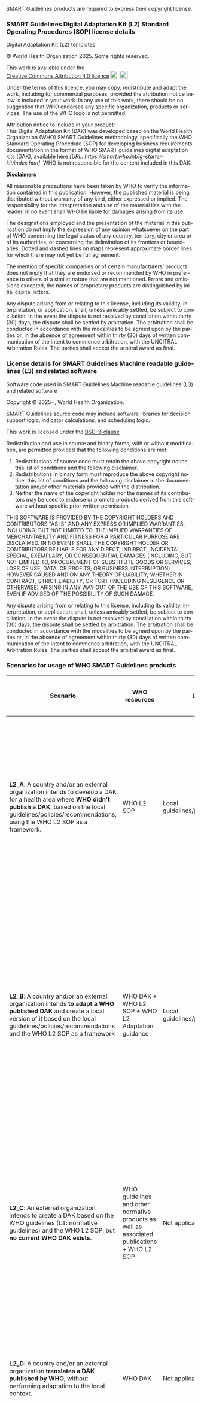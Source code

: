 <div xmlns="http://www.w3.org/1999/xhtml"
     xmlns:xsi="http://www.w3.org/2001/XMLSchema-instance"
     xsi:schemaLocation="http://hl7.org/fhir ../../src-generated/schemas/fhir-single.xsd"
     xmlns:xi="http://www.w3.org/2001/XInclude"
     lang="en">

<p>SMART Guidelines products are required to express their copyright license.</p>


<h3>SMART Guidelines Digital Adaptation Kit (L2) Standard Operating Procedures (SOP) license details</h3>

<div class="info-box must">
  <span class="info-title">Digital Adaptation Kit (L2) templates</span>

<p> &copy; World Health Organization 2025. Some rights reserved.</p>

<p xmlns:cc="http://creativecommons.org/ns#" >This work is available under the <a href="https://creativecommons.org/licenses/by/4.0/?ref=chooser-v1" target="_blank" rel="license noopener noreferrer" style="display:inline-block;">Creative Commons Attribution 4.0 licence<img style="height:22px!important;margin-left:3px;vertical-align:text-bottom;" src="https://mirrors.creativecommons.org/presskit/icons/cc.svg?ref=chooser-v1" alt=""><img style="height:22px!important;margin-left:3px;vertical-align:text-bottom;" src="https://mirrors.creativecommons.org/presskit/icons/by.svg?ref=chooser-v1" alt=""></a></p>
<p>
Under the terms of this licence, you may copy, redistribute and adapt the work, including for commercial purposes, provided the attribution notice below is included in your work. In any use of this work, there should be no suggestion that WHO endorses any specific organization, products or services. The use of the WHO logo is not permitted.
</p>
<p>
Attribution notice to include in your product: <br>
This Digital Adaptation Kit (DAK) was developed based on the World Health Organization (WHO) SMART Guidelines methodology, specifically the WHO Standard Operating Procedure (SOP) for developing business requirements documentation in the format of WHO SMART guidelines digital adaptation kits (DAK), available here <i>[URL: https://smart.who.int/ig-starter-kit/index.htm]</i>. WHO is not responsible for the content included in this DAK.
</p>

<b>Disclaimers</b>

<p>
All reasonable precautions have been taken by WHO to verify the information contained in this publication. However, the published material is being distributed without warranty of any kind, either expressed or implied. The responsibility for the interpretation and use of the material lies with the reader. In no event shall WHO be liable for damages arising from its use.
</p>
<p>
The designations employed and the presentation of the material in this publication do not imply the expression of any opinion whatsoever on the part of WHO concerning the legal status of any country, territory, city or area or of its authorities, or concerning the delimitation of its frontiers or boundaries. Dotted and dashed lines on maps represent approximate border lines for which there may not yet be full agreement.
</p>
<p>
The mention of specific companies or of certain manufacturers&apos; products does not imply that they are endorsed or recommended by WHO in preference to others of a similar nature that are not mentioned. Errors and omissions excepted, the names of proprietary products are distinguished by initial capital letters.
</p>
<p>
Any dispute arising from or relating to this license, including its validity, interpretation, or application, shall, unless amicably settled, be subject to conciliation. In the event the dispute is not resolved by conciliation within thirty (30) days, the dispute shall be settled by arbitration. The arbitration shall be conducted in accordance with the modalities to be agreed upon by the parties or, in the absence of agreement within thirty (30) days of written communication of the intent to commence arbitration, with the UNCITRAL Arbitration Rules. The parties shall accept the arbitral award as final.

</p>
</div>

<h3>License details for SMART Guidelines Machine readable guidelines (L3) and related software</h3>


<div class="info-box must">
  <span class="info-title"> Software code used in SMART Guidelines Machine readable guidelines (L3) and related software</span>

<p>Copyright &copy; 2025+, World Health Organization.</p>

<p>SMART Guidelines source code may include software libraries for decision support logic, indicator calculations, and scheduling logic.</p>


<p>This work is licensed under the <a href ="https://opensource.org/license/bsd-3-clause">BSD-3-clause</a></p>

<p>Redistribution and use in source and binary forms, with or without modification, are permitted provided that the following conditions are met:</p>
<ol>
<li>Redistributions of source code must retain the above copyright notice, this list of conditions and the following disclaimer.</li>

<li>Redistributions in binary form must reproduce the above copyright notice, this list of conditions and the following disclaimer in the documentation and/or other materials provided with the distribution.</li>

<li>Neither the name of the copyright holder nor the names of its contributors may be used to endorse or promote products derived from this software without specific prior written permission.</li>
</ol>
<p>THIS SOFTWARE IS PROVIDED BY THE COPYRIGHT HOLDERS AND CONTRIBUTORS "AS IS" AND ANY EXPRESS OR IMPLIED WARRANTIES, INCLUDING, BUT NOT LIMITED TO, THE IMPLIED WARRANTIES OF MERCHANTABILITY AND FITNESS FOR A PARTICULAR PURPOSE ARE DISCLAIMED. IN NO EVENT SHALL THE COPYRIGHT HOLDER OR CONTRIBUTORS BE LIABLE FOR ANY DIRECT, INDIRECT, INCIDENTAL, SPECIAL, EXEMPLARY, OR CONSEQUENTIAL DAMAGES (INCLUDING, BUT NOT LIMITED TO, PROCUREMENT OF SUBSTITUTE GOODS OR SERVICES; LOSS OF USE, DATA, OR PROFITS; OR BUSINESS INTERRUPTION) HOWEVER CAUSED AND ON ANY THEORY OF LIABILITY, WHETHER IN CONTRACT, STRICT LIABILITY, OR TORT (INCLUDING NEGLIGENCE OR OTHERWISE) ARISING IN ANY WAY OUT OF THE USE OF THIS SOFTWARE, EVEN IF ADVISED OF THE POSSIBILITY OF SUCH DAMAGE.
</p>

<p>Any dispute arising from or relating to this license, including its validity, interpretation, or application, shall, unless amicably settled, be subject to conciliation. In the event the dispute is not resolved by conciliation within thirty (30) days, the dispute shall be settled by arbitration. The arbitration shall be conducted in accordance with the modalities to be agreed upon by the parties or, in the absence of agreement within thirty (30) days of written communication of the intent to commence arbitration, with the UNCITRAL Arbitration Rules. The parties shall accept the arbitral award as final.</p>
</div>

</div>

### Scenarios for usage of WHO SMART Guidelines products

| Scenario | WHO resources | Local resources | Output | Suggested additional disclaimer(s) to be added by the external entities using the WHO product(s) | Guidance to external entities on how to proceed | License to use |
| --- | --- | --- | --- | --- | --- | --- |
| **L2_A**: A country and/or an external organization intends to develop a DAK for a health area where **WHO didn't publish a DAK**, based on the local guidelines/policies/recommendations, using the WHO L2 SOP as a framework. | WHO L2 SOP | Local guidelines/policies/recommendations | Published L2 DAK for country context (e.g. diabetes DAK for Kenya) | Attribution notice to include in your product: "This Digital Adaptation Kit (DAK) was developed based on the World Health Organization (WHO) SMART Guidelines methodology, specifically the WHO Standard Operating Procedure (SOP) for developing business requirements documentation in the format of WHO SMART guidelines digital adaptation kits (DAK), available here _[URL: https://smart.who.int/ig-starter-kit/index.htm]_. WHO is not responsible for the content included in this DAK." |1.	Use the WHO L2 SOP to develop the DAK in accordance with local policies, guidelines and recommendations. <br> 2.	Add the attribution notice mentioned in the previous column to the standard Creative Commons attribution notice and publish the DAK under CC BY 4.0 license.| CC BY 4.0 |
| **L2_B**: A country and/or an external organization intends **to adapt a WHO published DAK** and create a local version of it based on the local guidelines/policies/recommendations and the WHO L2 SOP as a framework | WHO DAK + WHO L2 SOP + WHO L2 Adaptation guidance | Local guidelines/policies/recommendations | Published L2 DAK for country context (e.g. ANC DAK for Kenya) | Add to standard WHO DAK copyright notice/disclaimer: "This DAK is an adaptation of the WHO _[health domain abbreviation]_ DAK. The original English edition can be accessed here _[Handle URI to WHO DAK]_. This DAK was developed based on the World Health Organization (WHO) SMART Guidelines methodology, specifically the WHO Standard Operating Procedure (SOP) for developing business requirements documentation in the format of WHO SMART guidelines digital adaptation kits (DAK). This adaptation was not created by the World Health Organization (WHO). WHO is not responsible for the content or accuracy of this adaptation." |1.	Use as baseline the DAK published by WHO, the WHO L2 SOP and the existing WHO L2 adaptation guidance to develop the DAK in accordance with local policies, guidelines and recommendations. <br> 2.	Add the attribution notice mentioned in the previous column to the standard Creative Commons attribution notice and publish the DAK under CC BY-NC-SA 3.0 IGO license. <br/>| The WHO DAK is published under the CC BY-NC-SA 3.0 IGO licence. <br> The L2 SOP is under the CC BY 4.0 licence.|
| **L2_C**: An external organization intends to create a DAK based on the WHO guidelines (L1: normative guidelines) and the WHO L2 SOP, but **no current WHO DAK exists**. | WHO guidelines and other normative products as well as associated publications + WHO L2 SOP | Not applicable | Published WHO L2 DAK, based on WHO recommendations, for global context (e.g. WHO diabetes L2 DAK) | Attribution notice to include in your product: "This Digital Adaptation Kit (DAK) was developed based on the World Health Organization (WHO) SMART Guidelines methodology, specifically the WHO Standard Operating Procedure (SOP) for developing business requirements documentation in the format of WHO SMART guidelines digital adaptation kits (DAK), available here _[URL: https://smart.who.int/ig-starter-kit/index.htm]_. WHO is not responsible for the content included in this DAK." |1.	Contact WHO to establish the modality of collaboration. The development of a DAK using solely the WHO guidelines and other normative products as well as associated publications (including WHO normative guidance, WHO normative products, WHO guidance and their normative statements) should be performed in partnership with WHO. | The WHO DAK is published under the CC BY-NC-SA 3.0 IGO licence. <br> The L2 SOP is under the CC BY 4.0 licence. |
| **L2_D**: A country and/or an external organization **translates a DAK published by WHO**, without performing adaptation to the local context. | WHO DAK | Not applicable | Translated WHO L2 DAK (e.g. Immunization DAK translated to Portuguese) | Disclaimer to add: "This translation was not created by the World Health Organization (WHO). WHO is not responsible for the content or accuracy of this translation. The original English edition shall be the binding and authentic edition." |1.	Translate the DAK published by WHO. <br> 2.	Add the disclaimer mentioned in the previous column to the standard Creative Commons attribution notice. <br> 3.	Publish the translated DAK under CC BY NC-SA 3.0 IGO license or similar terms.| The WHO DAK is published under the CC BY-NC-SA 3.0 IGO licence.  |
| **L3_A**: A country and/or an external organization intends to create **a local L3 (FHIR IG) based on a local DAK and the WHO L3 SOP**. There is no L2 and no L3 developed and published by WHO for the health area. | WHO L3 SOP | Local DAK | Published L3 for country context (e.g. diabetes L3 for Kenya based on diabetes L2 DAK for Kenya) | Attribution notice to include in your product: "This implementation guide (IG) was developed based on the World Health Organization (WHO) SMART Guidelines methodology, specifically the WHO Standard Operating Procedure (SOP) for developing L3 FHIR Implementation Guide, available here _[URL: https://smart.who.int/ig-starter-kit/index.htm]_. WHO is not responsible for the content included in this IG." | 1.	Use the WHO L3 SOP to develop the IG in accordance with local policies, guidelines and recommendations. <br> 2.	Add the attribution notice mentioned in the previous column to the standard Creative Commons attribution notice and publish the IG under 3-clause Berkeley BSD license.| The Implementation guide is licensed under the 3-clause BSD open source licence |
| **L3_B**: A country and/or an external organization **intends to create a L3 (FHIR IG) based on a WHO DAK and the WHO L3 SOP**, but for localized implementation. There is no L3 developed and published by WHO for the health area, but there is a WHO DAK. | WHO DAK + WHO L3 SOP | Local guidelines/policies/recommendations | Published L3 for country context (e.g. TB L3 for Kenya based on WHO TB DAK) | Attribution notice to include in your product: "This implementation guide (IG) was developed based on the World Health Organization (WHO) SMART Guidelines methodology, specifically the WHO Standard Operating Procedure (SOP) for developing L3 FHIR Implementation Guide, available here _[URL: https://smart.who.int/ig-starter-kit/index.htm]_. WHO is not responsible for the content included in this IG." |1.	Use as baseline the DAK published by WHO and the WHO L3 SOP to develop the IG in accordance with local policies, guidelines and recommendations. <br> 2.	Add the attribution notice mentioned in the previous column to the standard Creative Commons attribution notice and publish the IG under the 3-clause Berkeley BSD license. | The Implementation guide is licensed under the 3-clause BSD open source licence |
| **L3_C**: An external organization **intends to adapt a WHO IG and create a local version** of it based on the local guidelines/policies/recommendations and the WHO L3 SOP as a framework. | WHO IG + WHO L3 SOP | Local guidelines/policies/recommendations | Published L3 for country context (e.g. HIV L3 for Kenya based on WHO HIV L3 IG) | Attribution notice to include in your product: "This implementation guide (IG) was developed based on the World Health Organization (WHO) SMART Guidelines methodology, specifically the WHO Standard Operating Procedure (SOP) for developing L3 FHIR Implementation Guide, available here _[URL: https://smart.who.int/ig-starter-kit/index.htm]_. WHO is not responsible for the content included in this IG. This IG is an adaptation of the WHO _[health domain abbreviation]_ IG and the original WHO IG can be accessed here _[Handle URI to WHO IG]_. WHO is not responsible for the content or accuracy of this adaptation." |1.	Use as baseline the IG published by WHO and the WHO L3 SOP to adapt the WHO IG to the local policies, guidelines and recommendations. <br> 2.	Add the attribution notice mentioned in the previous column to the standard Creative Commons attribution notice and publish the adapted IG under the 3-clause Berkeley BSD license. | The Implementation guide is licensed under the 3-clause BSD open source licence |
| **L3_D**: An external organization **uses the WHO L3 SOP to create an IG based on a published WHO DAK** (TB L3 based on WHO TB DAK) | WHO DAK + WHO L3 SOP | Not applicable | Published WHO L3 IG for global context | Attribution notice to include in your product: This implementation guide (IG) was developed based on the World Health Organization (WHO) SMART Guidelines methodology, specifically the WHO Standard Operating Procedure (SOP) for developing L3 FHIR Implementation Guide, available here  [URL: https://smart.who.int/ig-starter-kit/index.htm] and the WHO Digital Adaptation Kit (DAK) available under the CC BY NC-SA 3.0 IGO license. WHO is not responsible for the content included in this IG, nor the accuracy of this adaptation. |1.	Contact WHO to establish the modality of collaboration. The development of an IG using solely a WHO DAK, which is based on WHO guidelines and other normative products as well as associated publications (including WHO normative guidance, WHO normative products, WHO guidance and their normative statements), should be performed in partnership with WHO. | The Implementation guide is licensed under the 3-clause BSD open source licence |
